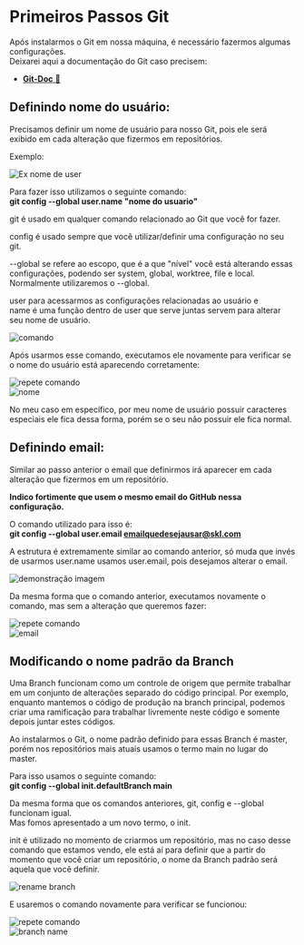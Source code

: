 
# Primeiros Passos Git

Após instalarmos o Git em nossa máquina, é necessário fazermos algumas configurações.  
Deixarei aqui a documentação do Git caso precisem:

- [ **Git-Doc** 📃](https://git-scm.com/doc)

## Definindo nome do usuário:

Precisamos definir um nome de usuário para nosso Git, pois ele será exibido em cada alteração que fizermos em repositórios.

Exemplo: 

![Ex nome de user](https://i.imgur.com/kk04d6q.png)

Para fazer isso utilizamos o seguinte comando:  
**git config --global user.name "nome do usuario"**

git é usado em qualquer comando relacionado ao Git que você for fazer.  

config é usado sempre que você utilizar/definir uma configuração no seu git.  

--global se refere ao escopo, que é a que "nível" você está alterando essas configurações, 
podendo ser system, global, worktree, file e local. Normalmente utilizaremos o --global.  

user para acessarmos as configurações relacionadas ao usuário e  
name é uma função dentro de user que serve juntas servem para alterar seu nome de usuário.

![comando](https://i.imgur.com/zNRDbH1.png)

Após usarmos esse comando, executamos ele novamente para verificar se o nome do usuário está aparecendo corretamente: 

![repete comando](https://i.imgur.com/lovtcw9.png)  
![nome](https://i.imgur.com/rH9zWM9.png)

No meu caso em específico, por meu nome de usuário possuir caracteres especiais ele fica dessa forma, porém se o seu não possuir ele fica normal.

## Definindo email:

Similar ao passo anterior o email que definirmos irá aparecer em cada alteração que fizermos em um repositório.

**Indico fortimente que usem o mesmo email do GitHub nessa configuração.**

O comando utilizado para isso é:  
**git config --global user.email emailquedesejausar@skl.com**

A estrutura é extremamente similar ao comando anterior, só muda que invés de usarmos user.name usamos user.email, pois desejamos alterar o email.

![demonstração imagem](https://i.imgur.com/OAdRzUk.png)

Da mesma forma que o comando anterior, executamos novamente o comando, mas sem a alteração que queremos fazer:

![repete comando](https://i.imgur.com/q09oJ5o.png)  
![email](https://i.imgur.com/zdgGTKS.png)


## Modificando o nome padrão da Branch

Uma Branch funcionam como um controle de origem que permite trabalhar em um conjunto de alterações separado do código principal. Por exemplo, enquanto mantemos o código de produção na branch principal, podemos criar uma ramificação para trabalhar livremente neste código e somente depois juntar estes códigos.

Ao instalarmos o Git, o nome padrão definido para essas Branch é master, porém nos repositórios mais atuais usamos o termo main no lugar do master.

Para isso usamos o seguinte comando:  
**git config --global init.defaultBranch main**

Da mesma forma que os comandos anteriores, git, config e --global funcionam igual.  
Mas fomos apresentado a um novo termo, o init.  

init é utilizado no momento de criarmos um repositório, mas no caso desse comando que estamos vendo, ele está aí para definir que a partir do momento que você criar um repositório, o nome da Branch padrão será aquela que você definir.

![rename branch](https://i.imgur.com/Aka4bJh.png)

E usaremos o comando novamente para verificar se funcionou:

![repete comando](https://i.imgur.com/PFLl5wi.png)  
![branch name](https://i.imgur.com/L9tqTAi.png)

